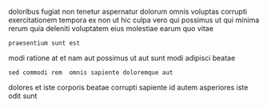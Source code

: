 <!--
title: User-friendly grid-enabled strategy
author: Meaghan
date: 2014-10-27-1959
link: 2014-10-27-1959-user-friendly-grid-enabled-strategy
tags: [JVM,icons,hacks,CSS]
-->

doloribus fugiat non
tenetur aspernatur dolorum omnis voluptas corrupti
exercitationem tempora ex non ut hic culpa vero qui possimus
ut qui minima rerum quia
deleniti voluptatem eius molestiae earum quo vitae
 	praesentium sunt est
modi ratione at et nam aut  possimus ut aut
sunt modi adipisci beatae
 	sed commodi rem  omnis sapiente doloremque aut
dolores et iste corporis beatae corrupti sapiente id autem asperiores
iste odit sunt